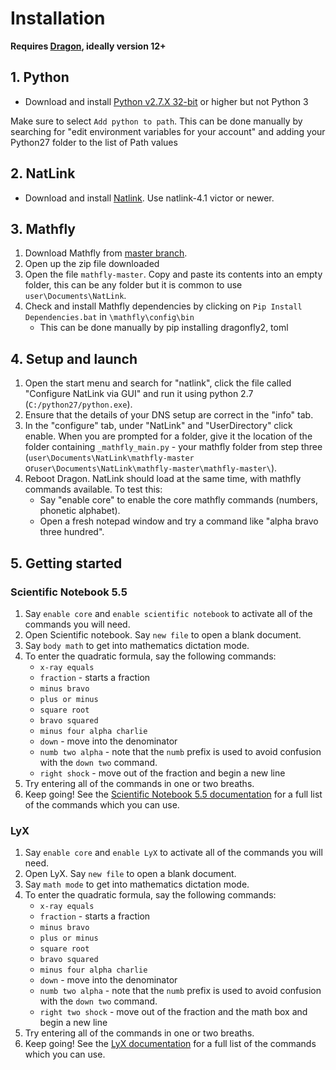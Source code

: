 # Installation
**Requires [Dragon](https://www.nuance.com/en-gb/dragon/business-solutions/dragon-professional-individual.html), ideally version 12+**

## 1. Python
* Download and install [Python v2.7.X  32-bit](https://sourceforge.net/projects/natlink/files/pythonfornatlink/python2.7.14/python2.7.14.exe/download) or higher but not Python 3

Make sure to select `Add python to path`. This can be done manually by searching for "edit environment variables for your account" and adding your Python27 folder to the list of Path values

## 2. NatLink
* Download and install [Natlink](https://sourceforge.net/projects/natlink/files/natlink/natlinktest4.1/). Use natlink-4.1 victor or newer.

## 3. Mathfly
1. Download Mathfly from [master branch](https://github.com/mrob95/mathfly/archive/master.zip). 
2. Open up the zip file downloaded
3. Open the file `mathfly-master`. Copy and paste its contents into an empty folder, this can be any folder but it is common to use `user\Documents\NatLink`.
4. Check and install Mathfly dependencies by clicking on `Pip Install Dependencies.bat` in `\mathfly\config\bin`
    * This can be done manually by pip installing dragonfly2, toml

## 4. Setup and launch
1. Open the start menu and search for "natlink", click the file called "Configure NatLink via GUI" and run it using python 2.7 (`C:/python27/python.exe`).
2. Ensure that the details of your DNS setup are correct in the "info" tab.
3. In the "configure" tab, under "NatLink" and "UserDirectory" click enable. When you are prompted for a folder, give it the location of the folder containing `_mathfly_main.py` - your mathfly folder from step three (`user\Documents\NatLink\mathfly-master` or`user\Documents\NatLink\mathfly-master\mathfly-master\`).
4. Reboot Dragon. NatLink should load at the same time, with mathfly commands available. To test this:
    * Say "enable core" to enable the core mathfly commands (numbers, phonetic alphabet).
    * Open a fresh notepad window and try a command like "alpha bravo three hundred".

## 5. Getting started
### Scientific Notebook 5.5
1. Say `enable core` and `enable scientific notebook` to activate all of the commands you will need.
2. Open Scientific notebook. Say `new file` to open a blank document.
3. Say `body math` to get into mathematics dictation mode.
4. To enter the quadratic formula, say the following commands:
    * `x-ray equals`
    * `fraction` - starts a fraction
    * `minus bravo`
    * `plus or minus`
    * `square root`
    * `bravo squared`
    * `minus four alpha charlie`
    * `down` - move into the denominator
    * `numb two alpha` - note that the `numb` prefix is used to avoid confusion with the `down two` command.
    * `right shock` - move out of the fraction and begin a new line
5. Try entering all of the commands in one or two breaths.
6. Keep going! See the [Scientific Notebook 5.5 documentation](Scientific_Notebook.pdf) for a full list of the commands which you can use.

### LyX
1. Say `enable core` and `enable LyX` to activate all of the commands you will need.
2. Open LyX. Say `new file` to open a blank document.
3. Say `math mode` to get into mathematics dictation mode.
4. To enter the quadratic formula, say the following commands:
    * `x-ray equals`
    * `fraction` - starts a fraction
    * `minus bravo`
    * `plus or minus`
    * `square root`
    * `bravo squared`
    * `minus four alpha charlie`
    * `down` - move into the denominator
    * `numb two alpha` - note that the `numb` prefix is used to avoid confusion with the `down two` command.
    * `right two shock` - move out of the fraction and the math box and begin a new line
5. Try entering all of the commands in one or two breaths.
6. Keep going! See the [LyX documentation](LyX.pdf) for a full list of the commands which you can use.
